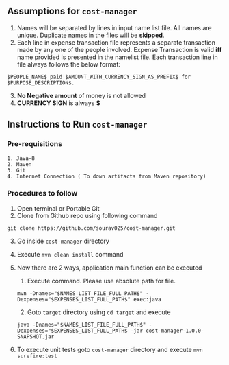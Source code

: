 ## Assumptions for `cost-manager`
1. Names will be separated by lines in input name list file. All names are unique. Duplicate names in the files will be <b>skipped</b>.
2. Each line in expense transaction file represents a separate transaction made by any one of the people involved. Expense Transaction is valid <b>iff</b> name provided is presented in the namelist file. Each transaction line in file always follows the below format: 
```
$PEOPLE_NAME$ paid $AMOUNT_WITH_CURRENCY_SIGN_AS_PREFIX$ for $PURPOSE_DESCRIPTION$.
```

3. <b>No Negative amount</b> of money is not allowed
4. <b>CURRENCY SIGN</b> is always <b>$</b>

## Instructions to Run `cost-manager`
### Pre-requisitions
```code
1. Java-8
2. Maven
3. Git
4. Internet Connection ( To down artifacts from Maven repository)
```

### Procedures to follow
1. Open terminal or Portable Git
2. Clone from Github repo using following command
```
git clone https://github.com/sourav025/cost-manager.git
```
3. Go inside `cost-manager` directory
4. Execute `mvn clean install` command
5. Now there are 2 ways, application main function can be executed
    1. Execute command. Please use absolute path for file.
    ```
    mvn -Dnames="$NAMES_LIST_FILE_FULL_PATH$" -Dexpenses="$EXPENSES_LIST_FULL_PATH$" exec:java
    ```
    2. Goto `target` directory using `cd target` and execute 
    ```
    java -Dnames="$NAMES_LIST_FILE_FULL_PATH$" -Dexpenses="$EXPENSES_LIST_FULL_PATH$ -jar cost-manager-1.0.0-SNAPSHOT.jar
    ``` 

6. To execute unit tests goto `cost-manager` directory and execute `mvn surefire:test`
